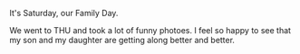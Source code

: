 It's Saturday, our Family Day.

We went to THU and took a lot of funny photoes. I feel so happy to see that my son and my daughter are getting along better and better.
